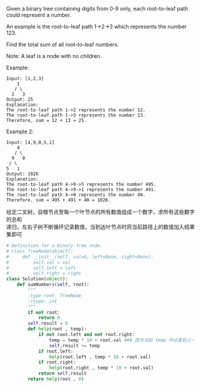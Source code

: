 Given a binary tree containing digits from 0-9 only, each root-to-leaf path could represent a number.

An example is the root-to-leaf path 1->2->3 which represents the number 123.

Find the total sum of all root-to-leaf numbers.

Note: A leaf is a node with no children.

Example:
```
Input: [1,2,3]
    1
   / \
  2   3
Output: 25
Explanation:
The root-to-leaf path 1->2 represents the number 12.
The root-to-leaf path 1->3 represents the number 13.
Therefore, sum = 12 + 13 = 25.
```
Example 2:
```
Input: [4,9,0,5,1]
    4
   / \
  9   0
 / \
5   1
Output: 1026
Explanation:
The root-to-leaf path 4->9->5 represents the number 495.
The root-to-leaf path 4->9->1 represents the number 491.
The root-to-leaf path 4->0 represents the number 40.
Therefore, sum = 495 + 491 + 40 = 1026.
```
给定二叉树，自根节点至每一个叶节点的所有数值组成一个数字，求所有这些数字的总和  
递归，左右子树不断循环记录数值，当到达叶节点时将当前路径上的数值加入结果集即可
```python
# Definition for a binary tree node.
# class TreeNode(object):
#     def __init__(self, val=0, left=None, right=None):
#         self.val = val
#         self.left = left
#         self.right = right
class Solution(object):
    def sumNumbers(self, root):
        """
        :type root: TreeNode
        :rtype: int
        """
        if not root:
            return 0
        self.result = 0
        def help(root , temp):
            if not root.left and not root.right:
                temp = temp * 10 + root.val ### 因为当前 temp 中记录到上一层根节点的数值，所以此处要加上当前节点数值
                self.result += temp
            if root.left:
                help(root.left , temp * 10 + root.val)
            if root.right:
                help(root.right , temp * 10 + root.val)
            return self.result
        return help(root , 0)
```
